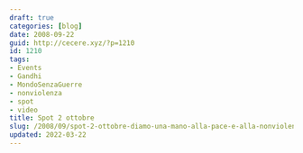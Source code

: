 ```yaml
---
draft: true
categories: [blog]
date: 2008-09-22
guid: http://cecere.xyz/?p=1210
id: 1210
tags:
- Events
- Gandhi
- MondoSenzaGuerre
- nonviolenza
- spot
- video
title: Spot 2 ottobre
slug: /2008/09/spot-2-ottobre-diamo-una-mano-alla-pace-e-alla-nonviolenza/
updated: 2022-03-22
---
```


